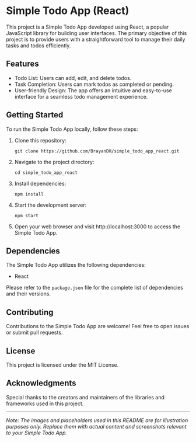 # Simple Todo App (React)

This project is a Simple Todo App developed using React, a popular JavaScript library for building user interfaces. The primary objective of this project is to provide users with a straightforward tool to manage their daily tasks and todos efficiently.

## Features

- Todo List: Users can add, edit, and delete todos.
- Task Completion: Users can mark todos as completed or pending.
- User-friendly Design: The app offers an intuitive and easy-to-use interface for a seamless todo management experience.

## Getting Started

To run the Simple Todo App locally, follow these steps:

1. Clone this repository:

   ```
   git clone https://github.com/BrayanDH/simple_todo_app_react.git
   ```

2. Navigate to the project directory:

   ```
   cd simple_todo_app_react
   ```

3. Install dependencies:

   ```
   npm install
   ```

4. Start the development server:

   ```
   npm start
   ```

5. Open your web browser and visit http://localhost:3000 to access the Simple Todo App.

## Dependencies

The Simple Todo App utilizes the following dependencies:

- React

Please refer to the `package.json` file for the complete list of dependencies and their versions.

## Contributing

Contributions to the Simple Todo App are welcome! Feel free to open issues or submit pull requests.

## License

This project is licensed under the MIT License.

## Acknowledgments

Special thanks to the creators and maintainers of the libraries and frameworks used in this project.

---

*Note: The images and placeholders used in this README are for illustration purposes only. Replace them with actual content and screenshots relevant to your Simple Todo App.*
